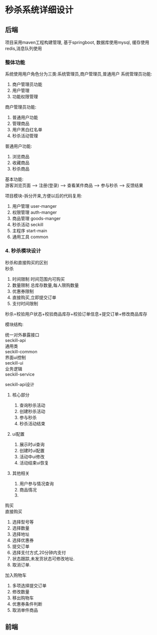 # 秒杀系统详细设计

## 后端
项目采用maven工程构建管理, 基于springboot, 数据库使用mysql, 缓存使用redis,消息队列使用

### 整体功能
系统使用用户角色分为三类:系统管理员,商户管理员,普通用户
系统管理员功能:
1. 商户管理员功能  
2. 用户管理  
3. 功能权限管理  


商户管理员功能:
1. 普通用户功能  
2. 管理商品  
3. 用户黑白红名单  
4. 秒杀活动管理


普通用户功能:
1. 浏览商品  
2. 收藏商品  
3. 秒杀商品  


基本功能:  
游客浏览页面 --> 注册(登录) --> 查看某件商品 --> 参与秒杀 --> 反馈结果

项目模块-拆分开来,方便以后的代码复用:  
1. 用户管理 user-manger  
2. 权限管理 auth-manger  
3. 商品管理 goods-manger  
4. 秒杀活动 seckill  
5. 主程序 start-main  
6. 通用工具 common  


### 4. 秒杀模块设计  


秒杀和直接购买的区别  
秒杀  
1. 时间限制 时间范围内可购买
2. 数量限制 总库存数量,每人限购数量
3. 优惠券限制
4. 直接购买,立即提交订单  
5. 支付时间限制

秒杀=校验用户状态+校验商品库存+校验订单信息+提交订单+修改商品库存  


模块结构:

统一对外暴露接口  
seckill-api  
通用类  
seckill-common  
界面ui控制  
seckill-ui  
业务逻辑  
seckill-service

seckill-api设计
1. 核心部分  
    1. 查询秒杀活动
    2. 创建秒杀活动
    3. 参与秒杀
    4. 秒杀活动结束
    
2. ui配置
    1. 展示时ui查询
    2. 创建时ui配置
    3. 活动中ui修改
    4. 活动结束ui恢复
    
3. 其他相关
    1. 用户参与情况查询
    2. 商品情况
    3. 

购买  
直接购买
1. 选择型号等  
2. 选择数量
3. 选择地址  
4. 选择优惠券  
5. 提交订单  
6. 选择支付方式,20分钟内支付  
7. 状态跟踪,未发货状态可修改地址.
8. 取消订单.  

加入购物车
1. 多项选择提交订单
2. 修改数量
3. 移出购物车
4. 优惠券条件判断
5. 取消单件商品

## 前端
